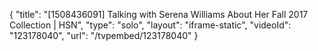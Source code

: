 {
    "title": "[1508436091] Talking with Serena Williams About Her Fall 2017 Collection | HSN",
    "type": "solo",
    "layout": "iframe-static",
    "videoId": "123178040",
    "url": "\/tvpembed\/123178040"
}